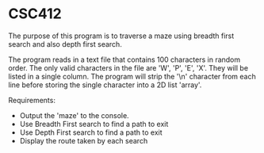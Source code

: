 # CSC412

The purpose of this program is to traverse a maze using breadth first search and also depth first search. 

The program reads in a text file that contains 100 characters in random order. The only valid characters in the file are 'W', 'P', 'E', 'X'. They will be listed in a single column.
The program will strip the '\n' character from each line before storing the single character into a 2D list 'array'.

Requirements:
* Output the 'maze' to the console.
* Use Breadth First search to find a path to exit
* Use Depth First search to find a path to exit
* Display the route taken by each search

